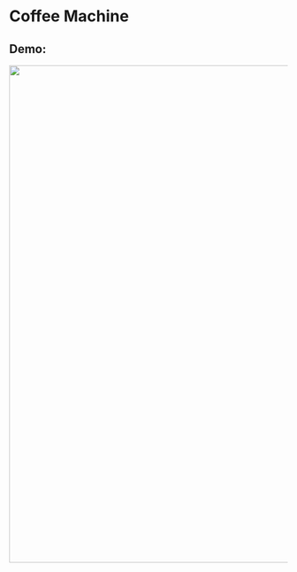 # Coffee Machine
## Demo:
  <img src= "https://user-images.githubusercontent.com/52018183/68576227-7c709500-044c-11ea-935d-0180f193f423.gif" width="900">
